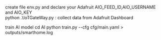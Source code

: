 create file env.py and declare your Adafruit AIO_FEED_ID,AIO_USERNAME and AIO_KEY  
python .\IoTGateWay.py : collect data from Adafruit Dashboard


train AI model
cd AI
python train.py --cfg cfg/main.yaml > outputs/smarthome.log